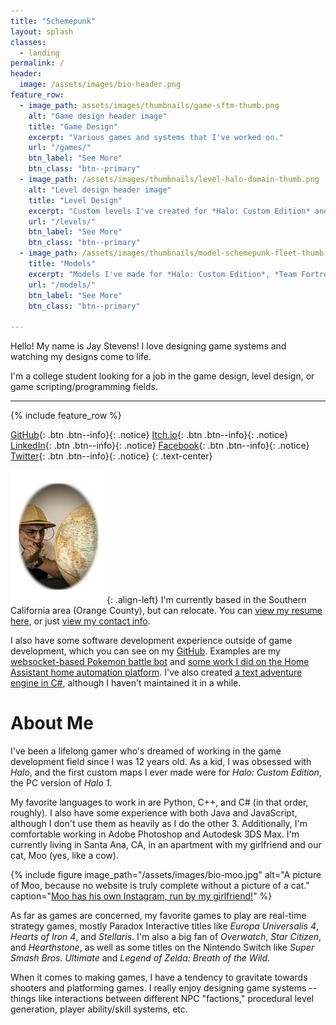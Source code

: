 ```yaml
---
title: "Schemepunk"
layout: splash
classes:
  - landing
permalink: /
header:
  image: /assets/images/bio-header.png
feature_row:
  - image_path: assets/images/thumbnails/game-sftm-thumb.png
    alt: "Game design header image"
    title: "Game Design"
    excerpt: "Various games and systems that I've worked on."
    url: "/games/"
    btn_label: "See More"
    btn_class: "btn--primary"
  - image_path: /assets/images/thumbnails/level-halo-domain-thumb.png
    alt: "Level design header image"
    title: "Level Design"
    excerpt: "Custom levels I've created for *Halo: Custom Edition* and *Team Fortress 2*."
    url: "/levels/"
    btn_label: "See More"
    btn_class: "btn--primary"
  - image_path: /assets/images/thumbnails/model-schemepunk-fleet-thumb.png
    title: "Models"
    excerpt: "Models I've made for *Halo: Custom Edition*, *Team Fortress 2*, and my own games."
    url: "/models/"
    btn_label: "See More"
    btn_class: "btn--primary"

---
```


Hello! My name is Jay Stevens! I love designing game systems and watching my designs come to life.

I'm a college student looking for a job in the game design, level design, or game scripting/programming fields.

---

{% include feature_row %}

[GitHub](https://github.com/jay2645){: .btn .btn--info}{: .notice} [Itch.io](https://jay2645.itch.io/){: .btn .btn--info}{: .notice} [LinkedIn](https://www.linkedin.com/in/jay2645/){: .btn .btn--info}{: .notice} [Facebook](https://facebook.com/jay2645){: .btn .btn--info}{: .notice} [Twitter](https://twitter.com/schemepunk){: .btn .btn--info}{: .notice}
{: .text-center}

![Picture of me](/assets/images/bio-photo-small.png){: .align-left} I'm currently based in the Southern California area (Orange County), but can relocate. You can [view my resume here](/resume), or just [view my contact info](/about).

I also have some software development experience outside of game development, which you can see on my [GitHub](https://github.com/Jay2645). Examples are my [websocket-based Pokemon battle bot](https://github.com/Jay2645/Geniusect-2.0) and [some work I did on the Home Assistant home automation platform](https://github.com/Jay2645/home-assistant/tree/add-todoist). I've also created [a text adventure engine in C#](https://github.com/Jay2645/text-adventure), although I haven't maintained it in a while.

# About Me

I've been a lifelong gamer who's dreamed of working in the game development field since I was 12 years old. As a kid, I was obsessed with *Halo*, and the first custom maps I ever made were for *Halo: Custom Edition*, the PC version of *Halo 1*.

My favorite languages to work in are Python, C++, and C# (in that order, roughly). I also have some experience with both Java and JavaScript, although I don't use them as heavily as I do the other 3. Additionally, I'm comfortable working in Adobe Photoshop and Autodesk 3DS Max. I'm currently living in Santa Ana, CA, in an apartment with my girlfriend and our cat, Moo (yes, like a cow).

{% include figure image_path="/assets/images/bio-moo.jpg" alt="A picture of Moo, because no website is truly complete without a picture of a cat." caption="[Moo has his own Instagram, run by my girlfriend!](https://www.instagram.com/the_moo_cat__/)" %}

As far as games are concerned, my favorite games to play are real-time strategy games, mostly Paradox Interactive titles like *Europa Universalis 4*, *Hearts of Iron 4*, and *Stellaris*. I'm also a big fan of *Overwatch*, *Star Citizen*, and *Hearthstone*, as well as some titles on the Nintendo Switch like *Super Smash Bros. Ultimate* and *Legend of Zelda: Breath of the Wild*.

When it comes to making games, I have a tendency to gravitate towards shooters and platforming games. I really enjoy designing game systems -- things like interactions between different NPC "factions," procedural level generation, player ability/skill systems, etc.
